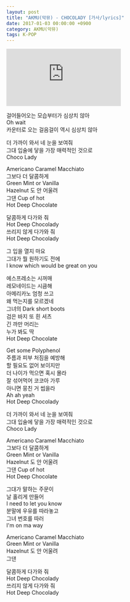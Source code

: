 ```yaml
---
layout: post
title: "AKMU(악뮤) - CHOCOLADY [가사/lyrics]"
date: 2017-01-03 00:00:00 +0900
category: AKMU(악뮤)
tags: K-POP
---
```


<div class="youtube-iframe-container iframe-16-to-9">
    <iframe src="https://www.youtube.com/embed/LKQoLSQQ1RU" title="AKMU(악뮤) - CHOCOLADY" frameborder="0" allow="accelerometer; autoplay; clipboard-write; encrypted-media; gyroscope; picture-in-picture; web-share" allowfullscreen></iframe>
</div>

걸어들어오는 모습부터가 심상치 않아  
Oh wait  
카운터로 오는 걸음걸이 역시 심상치 않아

더 가까이 와서 네 눈을 보여줘  
그대 입술에 닿을 가장 매력적인 것으로  
Choco Lady

Americano Caramel Macchiato  
그보다 더 달콤하게  
Green Mint or Vanilla   
Hazelnut 도 안 어울려   
그댄 Cup of hot   
Hot Deep Chocolate

달콤하게 다가와 줘   
Hot Deep Chocolady  
쓰리지 않게 다가와 줘  
Hot Deep Chocolady

그 입을 열지 마요  
그대가 뭘 원하기도 전에  
I know which would be great on you

에스프레소는 시꺼매  
레모네이드는 시큼해  
아메리카노 엄청 쓰고  
왜 먹는지를 모르겠네  
그녀의 Dark short boots  
검은 바지 또 흰 셔츠  
긴 까만 머리는  
누가 봐도 딱   
Hot Deep Chocolate

Get some Polyphenol  
주름과 피부 처짐을 예방해  
할 필요도 없어 보이지만  
더 나이가 먹으면 혹시 몰라  
잘 섞어먹어 코코아 가루  
아니면 뭉친 거 씹을라  
Ah ah yeah   
Hot Deep Chocolady

더 가까이 와서 네 눈을 보여줘  
그대 입술에 닿을 가장 매력적인 것으로  
Choco Lady

Americano Caramel Macchiato  
그보다 더 달콤하게  
Green Mint or Vanilla   
Hazelnut 도 안 어울려   
그댄 Cup of hot   
Hot Deep Chocolate

그대가 말하는 주문이  
날 홀리게 만들어  
I need to let you know  
분말에 우유를 따라놓고  
그녀 번호를 따러  
I'm on ma way

Americano Caramel Macchiato  
Green Mint or Vanilla   
Hazelnut 도 안 어울려   
그댄 

달콤하게 다가와 줘   
Hot Deep Chocolady  
쓰리지 않게 다가와 줘  
Hot Deep Chocolady